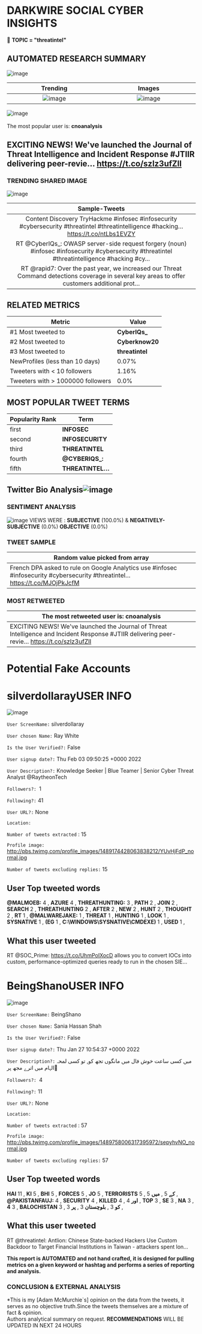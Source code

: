 # DARKWIRE SOCIAL CYBER INSIGHTS 
&#x1F34E; **TOPIC = "threatintel"**

## AUTOMATED RESEARCH SUMMARY
  ![image](darkLogo.png)   

|  Trending  |   Images | 
:-------------------------:|:-------------------------:
|  ![image](assets/threatintel/imageFile1.jpg)     <img width=200/> | ![image](assets/threatintel/imageFile2.jpg) <img width=200/> |   
 
 
![image](assets/threatintel/TWEETS.png)
<br></br>
The most popular user is: **cnoanalysis**  
 

## EXCITING NEWS! We've launched the Journal of Threat Intelligence and Incident Response #JTIIR delivering peer-revie… https://t.co/szlz3ufZlI 

  




### TRENDING SHARED IMAGE

![image](assets/threatintel/twitterPostedImage.png)



|                **Sample-Tweets**        |
| :-------------: |
| Content Discovery TryHackme #infosec #infosecurity #cybersecurity #threatintel #threatintelligence #hacking… https://t.co/ntLbs1EVZY |
| RT @CyberIQs_: OWASP server-side request forgery (noun) #infosec #infosecurity #cybersecurity #threatintel #threatintelligence #hacking #cy… |
| RT @rapid7: Over the past year, we increased our Threat Command detections coverage in several key areas to offer customers additional prot… |

## RELATED METRICS<br>
| Metric | Value |
| ------------- | ------------- |
| #1 Most tweeted to  | **CyberIQs_** |
| #2 Most tweeted to  | **Cyberknow20** |
| #3 Most tweeted to  | **threatintel** |
| NewProfiles (less than 10 days) | 0.07%  |
| Tweeters with < 10 followers  | 1.16%|
| Tweeters with > 1000000 followers  | 0.0%  |



## MOST POPULAR TWEET TERMS 


| Popularity Rank  | Term |
| ------------- | ------------- |
| first  | **INFOSEC**  |
| second  | **INFOSECURITY**  |
| third  | **THREATINTEL** |
| fourth  | **@CYBERIQS_:**  |
| fifth  | **THREATINTEL…**  |


## Twitter Bio Analysis![image](assets/threatintel/BIO.png)
### SENTIMENT ANALYSIS
![image](assets/threatintel/sentiment.png)
VIEWS WERE : **SUBJECTIVE**  (100.0%) & **NEGATIVELY-SUBJECTIVE** (0.0%) **OBJECTIVE** (0.0%)

### TWEET SAMPLE 
| Random value picked from array |
| ------------- |
|French DPA asked to rule on Google Analytics use #infosec #infosecurity #cybersecurity #threatintel… https://t.co/MJOjPkJcfM |

### MOST RETWEETED 

| The most retweeted user is: **cnoanalysis**  |
| ------------- |
| EXCITING NEWS! We've launched the Journal of Threat Intelligence and Incident Response #JTIIR delivering peer-revie… https://t.co/szlz3ufZlI |

# Potential Fake Accounts
 
# silverdollarayUSER INFO
![image](http://pbs.twimg.com/profile_images/1489174428063838212/YUvHjFdP_normal.jpg)
 
`User ScreenName:` silverdollaray 
 
`User chosen Name:` Ray White 
 
`Is the User Verified?:` False 
 
`User signup date?:` Thu Feb 03 09:50:25 +0000 2022 
 
`User Description?:` Knowledge Seeker | Blue Teamer | Senior Cyber Threat Analyst @RaytheonTech 
 
`Followers?: `1 
 
`Following?:` 41 
 
`User URL?:` None 
 
`Location:`  
 
`Number of tweets extracted`  : 15 
 
`Profile image:` http://pbs.twimg.com/profile_images/1489174428063838212/YUvHjFdP_normal.jpg 
 
`Number of tweets excluding replies:` 15 
 

 

 
## User Top tweeted words 
 
**@MALMOEB:** 4 , **AZURE** 4 , **THREATHUNTING:** 3 , **PATH** 2 , **JOIN** 2 , **SEARCH** 2 , **THREATHUNTING** 2 , **AFTER** 2 , **NEW** 2 , **HUNT** 2 , **THOUGHT** 2 , **RT** 1 , **@MALWAREJAKE:** 1 , **THREAT** 1 , **HUNTING** 1 , **LOOK** 1 , **SYSNATIVE** 1 , **(EG** 1 , **C:\WINDOWS\SYSNATIVE\CMDEXE)** 1 , **USED** 1 , 
 
## What this user tweeted
 
RT @SOC_Prime: https://t.co/UhmPoIXocD allows you to convert IOCs into custom, performance-optimized queries ready to run in the chosen SIE…
 
# BeingShanoUSER INFO
![image](http://pbs.twimg.com/profile_images/1489758006317395972/sepyhvNO_normal.jpg)
 
`User ScreenName:` BeingShano 
 
`User chosen Name:` Sania Hassan Shah 
 
`Is the User Verified?:` False 
 
`User signup date?:` Thu Jan 27 10:54:37 +0000 2022 
 
`User Description?:` میں کسی ساعت خوش فال میں مانگوں تجھ کو,
تو کسی لمحہ الہام میں اترے مجھ پر🥀 
 
`Followers?: `4 
 
`Following?:` 11 
 
`User URL?:` None 
 
`Location:`  
 
`Number of tweets extracted`  : 57 
 
`Profile image:` http://pbs.twimg.com/profile_images/1489758006317395972/sepyhvNO_normal.jpg 
 
`Number of tweets excluding replies:` 57 
 

 

 
## User Top tweeted words 
 
**HAI** 11 , **KI** 5 , **BHI** 5 , **FORCES** 5 , **JO** 5 , **TERRORISTS** 5 , **کے** 5 , **میں** 5 , **@PAKISTANFAUJ:** 4 , **SECURITY** 4 , **KILLED** 4 , **اور** 4 , **TOP** 3 , **SE** 3 , **NA** 3 , **4** 3 , **BALOCHISTAN** 3 , **کو** 3 , **بلوچستان** 3 , **پر** 3 , 
 
## What this user tweeted
 
RT @threatintel: Antlion: Chinese State-backed Hackers Use Custom Backdoor to Target Financial Institutions in Taiwan - attackers spent lon…
 

<b> This report is AUTOMATED and not hand crafted, it is designed for pulling metrics on a given keyword or hashtag and performs a series of reporting and analysis.</b>  
### CONCLUSION & EXTERNAL ANALYSIS

*This is my [Adam McMurchie`s] opinion on the data from the tweets, it serves as no objective truth.Since the tweets themselves are a mixture of fact & opinion.<br>
Authors analytical summary on request.
**RECOMMENDATIONS** WILL BE UPDATED IN NEXT  24 HOURS <br>
